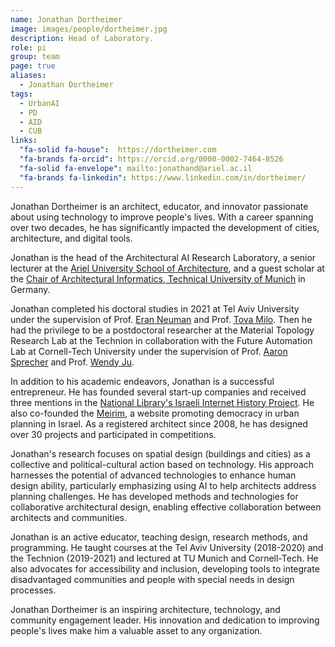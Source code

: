```yaml
---
name: Jonathan Dortheimer
image: images/people/dortheimer.jpg
description: Head of Laboratory.
role: pi
group: team
page: true
aliases:
  - Jonathan Dortheimer
tags:
  - UrbanAI
  - PD
  - AID
  - CUB
links:
  "fa-solid fa-house":  https://dortheimer.com
  "fa-brands fa-orcid": https://orcid.org/0000-0002-7464-8526
  "fa-solid fa-envelope": mailto:jonathand@ariel.ac.il
  "fa-brands fa-linkedin": https://www.linkedin.com/in/dortheimer/
---
```


Jonathan Dortheimer is an architect, educator, and innovator passionate about using technology to improve people's lives. With a career spanning over two decades, he has significantly impacted the development of cities, architecture, and digital tools. 

Jonathan is the head of the Architectural AI Research Laboratory, a senior lecturer at the [Ariel University School of Architecture](https://www.ariel.ac.il/wp/architecture/en/), and a guest scholar at the [Chair of Architectural Informatics, Technical University of Munich](https://www.arc.ed.tum.de/ai/team/jonathan-dortheimer/) in Germany. 

Jonathan completed his doctoral studies in 2021 at Tel Aviv University under the supervision of Prof. [Eran Neuman](https://english.tau.ac.il/profile/eneuman) and Prof. [Tova Milo](https://english.tau.ac.il/profile/milo). Then he had the privilege to be a postdoctoral researcher at the Material Topology Research Lab at the Technion in collaboration with the Future Automation Lab at Cornell-Tech University under the supervision of Prof. [Aaron Sprecher](https://architecture.technion.ac.il/members/aaron-sprecher/) and Prof. [Wendy Ju](https://tech.cornell.edu/people/wendy-ju/). 

In addition to his academic endeavors, Jonathan is a successful entrepreneur. He has founded several start-up companies and received three mentions in the [National Library's Israeli Internet History Project](https://20yearswebisrael.nli.org.il/). He also co-founded the [Meirim](https://meirim.org/), a website promoting democracy in urban planning in Israel. As a registered architect since 2008, he has designed over 30 projects and participated in competitions. 

Jonathan's research focuses on spatial design (buildings and cities) as a collective and political-cultural action based on technology. His approach harnesses the potential of advanced technologies to enhance human design ability, particularly emphasizing using AI to help architects address planning challenges. He has developed methods and technologies for collaborative architectural design, enabling effective collaboration between architects and communities. 

Jonathan is an active educator, teaching design, research methods, and programming. He taught courses at the Tel Aviv University (2018-2020) and the Technion (2019-2021) and lectured at TU Munich and Cornell-Tech. He also advocates for accessibility and inclusion, developing tools to integrate disadvantaged communities and people with special needs in design processes. 

Jonathan Dortheimer is an inspiring architecture, technology, and community engagement leader. His innovation and dedication to improving people's lives make him a valuable asset to any organization.
